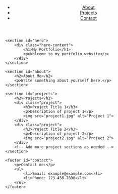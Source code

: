 <!DOCTYPE html>
<html lang="en">
<head>
    <meta charset="UTF-8">
    <meta name="viewport" content="width=device-width, initial-scale=1.0">
    <title>My Portfolio</title>
    <link rel="stylesheet" href="styles.css">
</head>
<body>
    <header>
        <nav>
            <ul>
                <li><a href="#about">About</a></li>
                <li><a href="#projects">Projects</a></li>
                <li><a href="#contact">Contact</a></li>
            </ul>
        </nav>
    </header>
    
    <section id="hero">
        <div class="hero-content">
            <h1>My Portfolio</h1>
            <p>Welcome to my portfolio website</p>
        </div>
    </section>
    
    <section id="about">
        <h2>About Me</h2>
        <p>Write something about yourself here.</p>
    </section>
    
    <section id="projects">
        <h2>Projects</h2>
        <div class="project">
            <h3>Project Title 1</h3>
            <p>Description of project 1</p>
            <img src="project1.jpg" alt="Project 1">
        </div>
        <div class="project">
            <h3>Project Title 2</h3>
            <p>Description of project 2</p>
            <img src="project2.jpg" alt="Project 2">
        </div>
        <!-- Add more project sections as needed -->
    </section>
    
    <footer id="contact">
        <p>Contact me:</p>
        <ul>
            <li>Email: example@example.com</li>
            <li>Phone: 123-456-7890</li>
        </ul>
    </footer>
</body>
</html>
